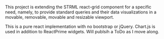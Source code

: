 This project is extending the STRML react-grid component for a specific need, namely, to provide standard queries and their data visualizations in a movable, removable, movable and resizable viewport. 

This is a pure react implementation with no bootstrap or jQuery. Chart.js is used in addition to ReactPrime widgets. Will publsih a ToDo as I move along.
